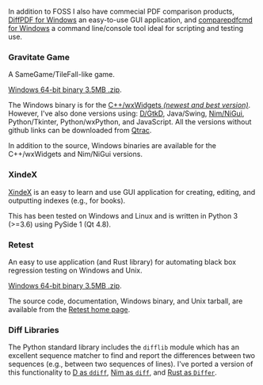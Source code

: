 In addition to FOSS I also have commecial PDF comparison products, [DiffPDF for Windows](https://www.qtrac.eu/diffpdf.html) an easy-to-use GUI application, and [comparepdfcmd for Windows](https://www.qtrac.eu/comparepdfcmd.html) a command line/console tool ideal for scripting and testing use.

### Gravitate Game

A SameGame/TileFall-like game.

[Windows 64-bit binary 3.5MB .zip](https://github.com/mark-summerfield/gravitate-wx/blob/master/Gravitate.zip).

The Windows binary is for the
[C++/wxWidgets *(newest and best version)*](https://github.com/mark-summerfield/gravitate-wx).
However, I've also done versions using:
[D/GtkD](https://github.com/mark-summerfield/gravitate-d),
Java/Swing,
[Nim/NiGui](https://github.com/mark-summerfield/gravitate-nim),
Python/Tkinter,
Python/wxPython,
and JavaScript.
All the versions without github links can be downloaded from [Qtrac](http://www.qtrac.eu/gravitate.html).

In addition to the source, Windows binaries are available for the C++/wxWidgets and Nim/NiGui versions.

### XindeX

[XindeX](https://github.com/mark-summerfield/xindex) is an easy to learn and use GUI application for creating, editing, and outputting indexes (e.g., for books).

This has been tested on Windows and Linux and is written in Python 3 (>=3.6) using PySide 1 (Qt 4.8).

### Retest

An easy to use application (and Rust library) for automating black box regression testing on Windows and Unix.

[Windows 64-bit binary 3.5MB .zip](https://www.qtrac.eu/retest-4.0.6.zip).

The source code, documentation, Windows binary, and Unix tarball, are available from the [Retest home page](https://www.qtrac.eu/retest.html).

### Diff Libraries

The Python standard library includes the `difflib` module which has an excellent sequence matcher to find and report the differences between two sequences (e.g., between two sequences of lines). I've ported a version of this functionality to
[D as `ddiff`](https://github.com/mark-summerfield/ddiff),
[Nim as `diff`](https://github.com/mark-summerfield/diff), and
[Rust as `Differ`](https://github.com/mark-summerfield/differ).
